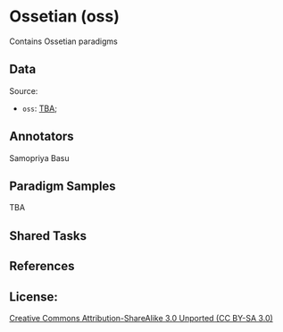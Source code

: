 # Ossetian (oss)
Contains Ossetian paradigms

## Data

Source:
- `oss`: [TBA](TBA);

## Annotators
Samopriya Basu

## Paradigm Samples
TBA

## Shared Tasks


## References


## License: 
 [Creative Commons Attribution-ShareAlike 3.0 Unported (CC BY-SA 3.0)](https://creativecommons.org/licenses/by-sa/3.0/)


